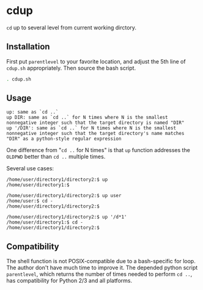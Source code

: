 # cdup

`cd` up to several level from current working dirctory.

## Installation

First put `parentlevel` to your favorite location, and adjust the 5th line of `cdup.sh` appropriately. Then source the bash script.


```bash
. cdup.sh
```

## Usage

	up: same as `cd ..`
	up DIR: same as `cd ..` for N times where N is the smallest nonnegative integer such that the target directory is named "DIR"
	up '/DIR': same as `cd ..` for N times where N is the smallest nonnegative integer such that the target directory's name matches "DIR" as a python-style regular expression

One difference from "`cd ..` for N times" is that `up` function addresses the `OLDPWD` better than `cd ..` multiple times.

Several use cases:

	/home/user/directory1/directory2:$ up
	/home/user/directory1:$ 

	/home/user/directory1/directory2:$ up user
	/home/user:$ cd -
	/home/user/directory1/directory2:$ 

	/home/user/directory1/directory2:$ up '/d*1'
	/home/user/directory1:$ cd -
	/home/user/directory1/directory2:$ 

## Compatibility

The shell function is not POSIX-compatible due to a bash-specific for loop. The author don't have much time to improve it. The depended python script `parentlevel`, which returns the number of times needed to perform `cd ..`, has compatibility for Python 2/3 and all platforms.
